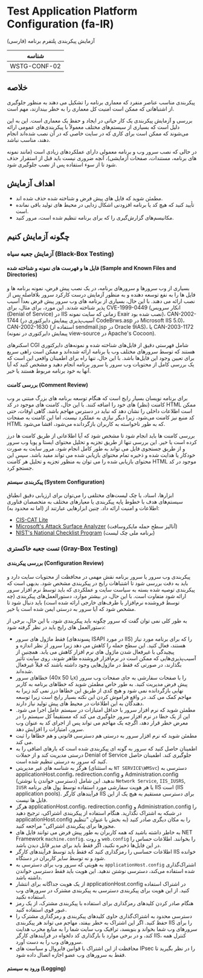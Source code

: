 # Test Application Platform Configuration (fa-IR)

آزمایش پیکربندی پلتفرم برنامه (فارسی)

|شناسه          |
|------------|
|WSTG-CONF-02|

## خلاصه

پیکربندی مناسب عناصر منفرد که معماری برنامه را تشکیل می دهند به منظور جلوگیری از اشتباهاتی که ممکن است امنیت کل معماری را به خطر بیندازند، مهم است.

بررسی و آزمایش پیکربندی یک کار حیاتی در ایجاد و حفظ یک معماری است. این به این دلیل است که بسیاری از سیستم‌های مختلف معمولاً با پیکربندی‌های عمومی ارائه می‌شوند که ممکن است برای کاری که در سایت خاصی که در آن نصب شده‌اند انجام دهند، مناسب نباشد.

در حالی که نصب سرور وب و برنامه معمولی دارای عملکردهای زیادی است (مانند نمونه های برنامه، مستندات، صفحات آزمایشی)، آنچه ضروری نیست باید قبل از استقرار حذف شود تا از سوء استفاده پس از نصب جلوگیری شود.

## اهداف آزمایش

- مطمئن شوید که فایل های پیش فرض و شناخته شده حذف شده اند.
- تأیید کنید که هیچ کد یا برنامه افزودنی اشکال زدایی در محیط های تولید باقی نمانده است.
- مکانیسم‌های گزارش‌گیری را که برای برنامه تنظیم شده است، مرور کنید.

## چگونه آزمایش کنیم

### آزمایش جعبه سیاه (Black-Box Testing)

#### فایل ها و فهرست های نمونه و شناخته شده (Sample and Known Files and Directories)

بسیاری از وب سرورها و سرورهای برنامه، در یک نصب پیش فرض، نمونه برنامه ها و فایل ها را به نفع توسعه دهنده و به منظور آزمایش درست کارکرد سرور بلافاصله پس از نصب ارائه می دهند. با این حال، بسیاری از برنامه های وب سرور پیش فرض بعداً آسیب پذیر شناخته شدند. این مورد، برای مثال، برای CVE-1999-0449 (انکار سرویس (Denial of Service) در IIS زمانی که سایت نمونه Exair نصب شده بود)، CAN-2002-1744 (آسیب‌پذیری پیمایش دایرکتوری در CodeBrws.asp در Microsoft IIS 5.0)، CAN-2002-1630 (استفاده از sendmail.jsp در Oracle 9iAS)، یا CAN-2003-1172 (پیمایش دایرکتوری در نمونه view-source در Apache's Cocoon).

اسکنرهای CGI شامل فهرستی دقیق از فایل‌های شناخته شده و نمونه‌های دایرکتوری هستند که توسط سرورهای مختلف وب یا برنامه ارائه شده‌اند و ممکن است راهی سریع برای تعیین وجود این فایل‌ها باشد. با این حال، تنها راه برای اطمینان واقعی این است که یک بررسی کامل از محتویات وب سرور یا سرور برنامه انجام دهید و مشخص کنید که آیا آنها به خود برنامه مربوط هستند یا خیر.

#### بررسی کامنت (Comment Review)

برای برنامه نویسان بسیار رایج است که هنگام توسعه برنامه های بزرگ مبتنی بر وب کامنت (نظر) های خود را اضافه کنند. با این حال، کامنت های موجود در کد HTML ممکن است اطلاعات داخلی را نشان دهد که نباید در دسترس مهاجم باشد. گاهی اوقات، حتی کد منبع نیز کامنت می‌شود، زیرا دیگر نیازی به عملکرد نیست، اما این کامنت به صفحات HTML که به طور ناخواسته به کاربران بازگردانده می‌شود، افشا می‌شود.

بررسی کامنت ها باید انجام شود تا مشخص شود که آیا اطلاعاتی از طریق کامنت ها درز کرده است یا خیر. این بررسی تنها از طریق تجزیه و تحلیل محتوای ایستا و پویا وب سرور و از طریق جستجوی فایل می تواند به طور کامل انجام شود. مرور سایت به صورت خودکار یا هدایت شده و ذخیره تمام محتوای بازیابی شده می تواند مفید باشد. سپس این محتوای بازیابی شده را می توان به منظور تجزیه و تحلیل هر کامنت HTML موجود در کد جستجو کرد.

#### پیکربندی سیستم (System Configuration)

ابزارها، اسناد، یا چک لیست‌های مختلفی را می‌توان برای ارزیابی دقیق انطباق سیستم‌های هدف با خطوط پایه پیکربندی یا معیارهای مختلف به متخصصان فناوری اطلاعات و امنیت ارائه داد. چنین ابزارهایی عبارتند از (اما نه محدود به):

- [CIS-CAT Lite](https://www.cisecurity.org/blog/introducing-cis-cat-lite/)
- [Microsoft's Attack Surface Analyzer](https://github.com/microsoft/AttackSurfaceAnalyzer) (آنالیز سطح حمله مایکروسافت)
- [NIST's National Checklist Program](https://nvd.nist.gov/ncp/repository) (برنامه ملی چک لیست)

### تست جعبه خاکستری (Gray-Box Testing)

#### بررسی پیکربندی (Configuration Review)

پیکربندی وب سرور یا سرور برنامه نقش مهمی در محافظت از محتویات سایت دارد و باید به دقت بررسی شود تا اشتباهات رایج در پیکربندی مشخص شود. بدیهی است که پیکربندی توصیه شده بسته به سیاست سایت و عملکردی که باید توسط نرم افزار سرور ارائه شود متفاوت است. با این حال، در بیشتر موارد، دستورالعمل‌های پیکربندی (چه توسط فروشنده نرم‌افزار یا طرف‌های خارجی ارائه شده است) باید دنبال شود تا مشخص شود که آیا سرور به درستی ایمن شده است یا خیر.

به طور کلی نمی توان گفت که سرور چگونه باید پیکربندی شود، با این حال، برخی از دستورالعمل های رایج باید در نظر گرفته شود:

- فقط ماژول های سرور (پسوندهای ISAPI در مورد IIS) را که برای برنامه مورد نیاز هستند، فعال کنید. این سطح حمله را کاهش می دهد زیرا سرور از نظر اندازه و پیچیدگی با غیرفعال شدن ماژول های نرم افزار کاهش می یابد. همچنین از آسیب‌پذیری‌هایی که ممکن است در نرم‌افزار فروشنده ظاهر شوند، روی سایت تأثیر بگذارند، در صورتی که فقط در ماژول‌هایی وجود داشته باشند که قبلاً غیرفعال شده‌اند.
- خطاهای سرور (40x یا 50x) را با صفحات سفارشی به جای صفحات وب سرور پیش فرض مدیریت کنید. به طور خاص مطمئن شوید که خطاهای برنامه به کاربر نهایی بازگردانده نمی شود و هیچ کدی از طریق این خطاها درز نمی کند زیرا به مهاجم کمک می کند. در واقع فراموش کردن این نکته بسیار رایج است زیرا توسعه دهندگان به این اطلاعات در محیط های پیش تولید نیاز دارند.
- مطمئن شوید که نرم افزار سرور با حداقل امتیازات در سیستم عامل اجرا می شود. این از یک خطا در نرم افزار سرور جلوگیری می کند که مستقیماً کل سیستم را در معرض خطر قرار دهد، اگرچه یک مهاجم می تواند پس از اجرای کد به عنوان وب سرور، امتیازات را افزایش دهد.
- مطمئن شوید که نرم افزار سرور به درستی هم دسترسی قانونی و هم خطاها را ثبت می کند.
- اطمینان حاصل کنید که سرور به گونه ای پیکربندی شده است که بارهای اضافی را به درستی مدیریت کند و از حملات Denial of Service جلوگیری کند. اطمینان حاصل کنید که سرور به درستی تنظیم شده است.
- هرگز به شناسه های غیر مدیریتی (به استثنای `NT SERVICE\WMSvc`) دسترسی به applicationHost.config، redirection.config و Administration.config (دسترسی خواندن یا نوشتن) ندهید. این شامل `Network Service`, `IIS_IUSRS`, `IUSR` یا هر هویت سفارشی مورد استفاده توسط پول های برنامه IIS است (IIS application pools). فرآیندهای کارگر IIS برای دسترسی مستقیم به هیچ یک از این فایل ها نیست.
- هرگز applicationHost.config، redirection.config و Administration.config را در شبکه به اشتراک نگذارید. هنگام استفاده از پیکربندی اشتراکی، ترجیح دهید applicationHost.config را به مکان دیگری صادر کنید (به بخش با عنوان "تنظیم مجوزها برای پیکربندی اشتراکی" مراجعه کنید.
- به خاطر داشته باشید که همه کاربران به طور پیش فرض می توانند فایل های NET Framework `machine.config`. و روت `web.config` را بخوانند. اطلاعات حساس را در این فایل‌ها ذخیره نکنید، اگر فقط باید برای مدیر قابل دیدن باشد.
- اطلاعات حساسی را رمزگذاری کنید که فقط باید توسط فرآیندهای کارگر IIS خوانده شود و نه توسط سایر کاربران در دستگاه.
- به هویتی که سرور وب برای دسترسی به `applicationHost.config` اشتراک‌گذاری شده استفاده می‌کند، دسترسی نوشتن ندهید. این هویت باید فقط دسترسی خواندن داشته باشد.
- از یک هویت جداگانه برای انتشار applicationHost.config در اشتراک استفاده کنید. از این هویت برای پیکربندی دسترسی به پیکربندی مشترک در سرورهای وب استفاده نکنید.
- هنگام صادر کردن کلیدهای رمزگذاری برای استفاده با پیکربندی مشترک، از یک رمز عبور قوی استفاده کنید.
- دسترسی محدود به اشتراک‌گذاری حاوی کلیدهای پیکربندی و رمزگذاری مشترک را حفظ کنید. اگر این اشتراک به خطر بیفتد، مهاجم می تواند هر پیکربندی IIS را برای سرورهای وب شما بخواند و بنویسد، ترافیک وب سایت شما را به منابع مخرب هدایت کند، و در برخی موارد با بارگذاری کد دلخواه در فرآیندهای کارگر IIS، کنترل همه سرورهای وب را به دست آورد.
- محافظت از این اشتراک با قوانین فایروال و سیاست های IPsec را در نظر بگیرید تا فقط به سرورهای وب عضو اجازه اتصال داده شود.

#### ورود به سیستم (Logging)
